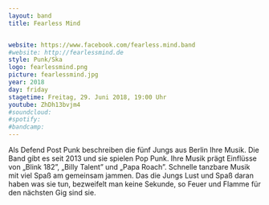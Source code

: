 ```yaml
---
layout: band
title: Fearless Mind


website: https://www.facebook.com/fearless.mind.band
#website: http://fearlessmind.de
style: Punk/Ska
logo: fearlessmind.png
picture: fearlessmind.jpg
year: 2018
day: friday
stagetime: Freitag, 29. Juni 2018, 19:00 Uhr
youtube: ZhDh13bvjm4
#soundcloud:
#spotify:
#bandcamp:
---
```

Als Defend Post Punk beschreiben die fünf Jungs aus Berlin Ihre Musik. Die Band gibt es seit 2013 und sie spielen Pop Punk. Ihre Musik prägt Einflüsse von „Blink 182”, „Billy Talent” und „Papa Roach”. Schnelle tanzbare Musik mit viel Spaß am gemeinsam jammen. Das die Jungs Lust und Spaß daran haben was sie tun, bezweifelt man keine Sekunde, so Feuer und Flamme für den nächsten Gig sind sie.

